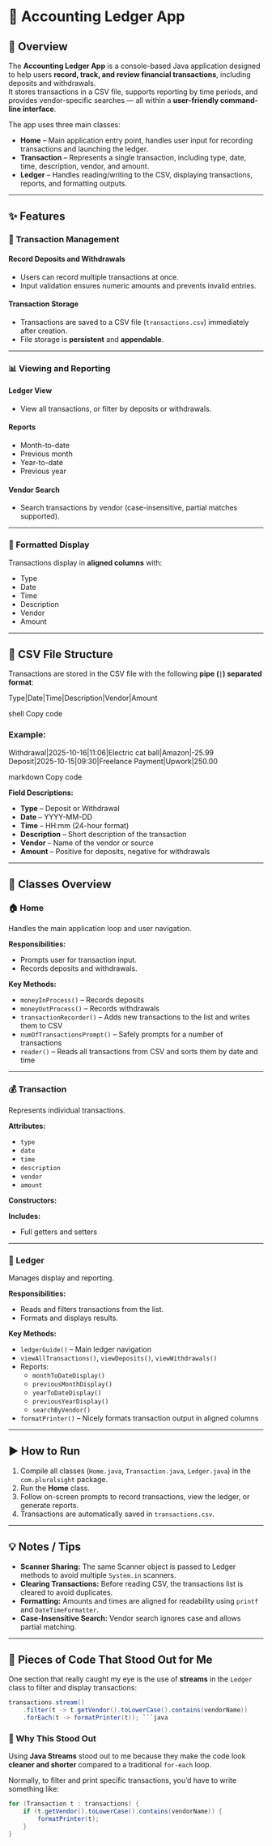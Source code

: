 # 💼 Accounting Ledger App

## 🧾 Overview
The **Accounting Ledger App** is a console-based Java application designed to help users **record, track, and review financial transactions**, including deposits and withdrawals.  
It stores transactions in a CSV file, supports reporting by time periods, and provides vendor-specific searches — all within a **user-friendly command-line interface**.

The app uses three main classes:

- **Home** – Main application entry point, handles user input for recording transactions and launching the ledger.
- **Transaction** – Represents a single transaction, including type, date, time, description, vendor, and amount.
- **Ledger** – Handles reading/writing to the CSV, displaying transactions, reports, and formatting outputs.

---

## ✨ Features

### 🧾 Transaction Management

#### Record Deposits and Withdrawals
- Users can record multiple transactions at once.
- Input validation ensures numeric amounts and prevents invalid entries.

#### Transaction Storage
- Transactions are saved to a CSV file (`transactions.csv`) immediately after creation.
- File storage is **persistent** and **appendable**.

---

### 📊 Viewing and Reporting

#### Ledger View
- View all transactions, or filter by deposits or withdrawals.

#### Reports
- Month-to-date
- Previous month
- Year-to-date
- Previous year

#### Vendor Search
- Search transactions by vendor (case-insensitive, partial matches supported).

---

### 🧮 Formatted Display
Transactions display in **aligned columns** with:
- Type
- Date
- Time
- Description
- Vendor
- Amount

---

## 📂 CSV File Structure
Transactions are stored in the CSV file with the following **pipe (`|`) separated format**:

Type|Date|Time|Description|Vendor|Amount

shell
Copy code

### Example:
Withdrawal|2025-10-16|11:06|Electric cat ball|Amazon|-25.99
Deposit|2025-10-15|09:30|Freelance Payment|Upwork|250.00

markdown
Copy code

**Field Descriptions:**
- **Type** – Deposit or Withdrawal
- **Date** – YYYY-MM-DD
- **Time** – HH:mm (24-hour format)
- **Description** – Short description of the transaction
- **Vendor** – Name of the vendor or source
- **Amount** – Positive for deposits, negative for withdrawals

---

## 🧩 Classes Overview

### 🏠 Home
Handles the main application loop and user navigation.

**Responsibilities:**
- Prompts user for transaction input.
- Records deposits and withdrawals.

**Key Methods:**
- `moneyInProcess()` – Records deposits
- `moneyOutProcess()` – Records withdrawals
- `transactionRecorder()` – Adds new transactions to the list and writes them to CSV
- `numOfTransactionsPrompt()` – Safely prompts for a number of transactions
- `reader()` – Reads all transactions from CSV and sorts them by date and time

---

### 💰 Transaction
Represents individual transactions.

**Attributes:**
- `type`
- `date`
- `time`
- `description`
- `vendor`
- `amount`

**Constructors:**

**Includes:**
- Full getters and setters

---

### 📒 Ledger
Manages display and reporting.

**Responsibilities:**
- Reads and filters transactions from the list.
- Formats and displays results.

**Key Methods:**
- `ledgerGuide()` – Main ledger navigation
- `viewAllTransactions()`, `viewDeposits()`, `viewWithdrawals()`
- Reports:
    - `monthToDateDisplay()`
    - `previousMonthDisplay()`
    - `yearToDateDisplay()`
    - `previousYearDisplay()`
    - `searchByVendor()`
- `formatPrinter()` – Nicely formats transaction output in aligned columns

---

## ▶️ How to Run

1. Compile all classes (`Home.java`, `Transaction.java`, `Ledger.java`) in the `com.pluralsight` package.
2. Run the **Home** class.
3. Follow on-screen prompts to record transactions, view the ledger, or generate reports.
4. Transactions are automatically saved in `transactions.csv`.

---

## 💡 Notes / Tips

- **Scanner Sharing:** The same Scanner object is passed to Ledger methods to avoid multiple `System.in` scanners.
- **Clearing Transactions:** Before reading CSV, the transactions list is cleared to avoid duplicates.
- **Formatting:** Amounts and times are aligned for readability using `printf` and `DateTimeFormatter`.
- **Case-Insensitive Search:** Vendor search ignores case and allows partial matching.

---

## 🧠 Pieces of Code That Stood Out for Me

One section that really caught my eye is the use of **streams** in the `Ledger` class to filter and display transactions:

```java
transactions.stream()
    .filter(t -> t.getVendor().toLowerCase().contains(vendorName))
    .forEach(t -> formatPrinter(t)); ```java
```


### 💬 Why This Stood Out

Using **Java Streams** stood out to me because they make the code look **cleaner and shorter** compared to a traditional `for-each` loop.

Normally, to filter and print specific transactions, you’d have to write something like:

```java
for (Transaction t : transactions) {
    if (t.getVendor().toLowerCase().contains(vendorName)) {
        formatPrinter(t);
    }
}
